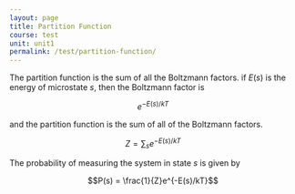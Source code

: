 ```yaml
---
layout: page
title: Partition Function
course: test
unit: unit1
permalink: /test/partition-function/
---
```


The partition function is the sum of all the Boltzmann factors. if $E(s)$ is the energy of microstate $s$, then the Boltzmann factor is 

$$e^{-E(s)/kT}$$

and the partition function is the sum of all of the Boltzmann factors.

$$Z = \sum_s e^{-E(s)/kT}$$

The probability of measuring the system in state $s$ is given by 

$$P(s) = \frac{1}{Z}e^{-E(s)/kT}$$




